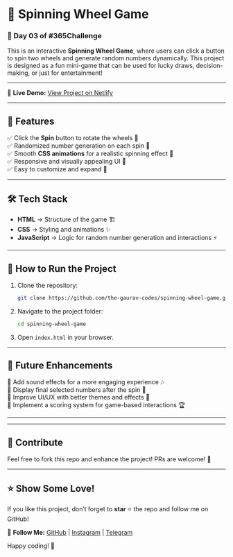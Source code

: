 # 🎡 Spinning Wheel Game

### 🚀 Day 03 of #365Challenge

This is an interactive **Spinning Wheel Game**, where users can click a button to spin two wheels and generate random numbers dynamically. This project is designed as a fun mini-game that can be used for lucky draws, decision-making, or just for entertainment!

---

🔗 **Live Demo:** [View Project on Netlify](https://text-reveal-on-hove-gaurav.netlify.app/)  

---

## 📌 Features
✅ Click the **Spin** button to rotate the wheels 🎰  
✅ Randomized number generation on each spin 🔢  
✅ Smooth **CSS animations** for a realistic spinning effect 💫  
✅ Responsive and visually appealing UI 🎨  
✅ Easy to customize and expand 🚀  

---

## 🛠 Tech Stack
- **HTML** → Structure of the game 🏗  
- **CSS** → Styling and animations ✨  
- **JavaScript** → Logic for random number generation and interactions ⚡  

---

## 🎯 How to Run the Project
1. Clone the repository:
   ```sh
   git clone https://github.com/the-gaurav-codes/spinning-wheel-game.git
   ```
2. Navigate to the project folder:
   ```sh
   cd spinning-wheel-game
   ```
3. Open `index.html` in your browser.

---

## 🚀 Future Enhancements
🔹 Add sound effects for a more engaging experience 🎶  
🔹 Display final selected numbers after the spin 🔢  
🔹 Improve UI/UX with better themes and effects 🎨  
🔹 Implement a scoring system for game-based interactions 🏆  

---


---

## 🤝 Contribute
Feel free to fork this repo and enhance the project! PRs are welcome! 🙌  

---

## ⭐ Show Some Love!
If you like this project, don’t forget to **star** ⭐ the repo and follow me on GitHub!

📌 **Follow Me:** [GitHub](https://github.com/the-gaurav-codes) | [Instagram](https://instagram.com/the_gaurav_codes) | [Telegram](https://t.me/the_gaurav_codes)

Happy coding! 🚀
